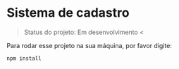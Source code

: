 # Sistema de cadastro #

> Status do projeto: Em desenvolvimento <

Para rodar esse projeto na sua máquina, por favor digite:

```
npm install
```
